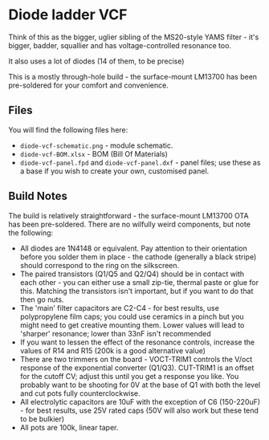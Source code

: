 # Diode ladder VCF

Think of this as the bigger, uglier sibling of the MS20-style YAMS filter - it's bigger, badder, squallier and has voltage-controlled resonance too.

It also uses a lot of diodes (14 of them, to be precise)

This is a mostly through-hole build - the surface-mount LM13700 has been pre-soldered for your comfort and convenience.

## Files

You will find the following files here:

* `diode-vcf-schematic.png` - module schematic.
* `diode-vcf-BOM.xlsx` - BOM (Bill Of Materials)
* `diode-vcf-panel.fpd` and `diode-vcf-panel.dxf` - panel files; use these as a base if you wish to create your own, customised panel.

## Build Notes  

The build is relatively straightforward - the surface-mount LM13700 OTA has been pre-soldered. There are no wilfully weird components, but note the following:

* All diodes are 1N4148 or equivalent. Pay attention to their orientation before you solder them in place - the cathode (generally a black stripe) should correspond to the ring on the silkscreen.
* The paired transistors (Q1/Q5 and Q2/Q4) should be in contact with each other - you can either use a small zip-tie, thermal paste or glue for this. Matching the transistors isn't important, but if you want to do that then go nuts.
* The 'main' filter capacitors are C2-C4 - for best results, use polypropylene film caps; you could use ceramics in a pinch but you might need to get creative mounting them. Lower values will lead to 'sharper' resonance; lower than 33nF isn't recommended
* If you want to lessen the effect of the resonance controls, increase the values of R14 and R15 (200k is a good alternative value)
* There are two trimmers on the board - VOCT-TRIM1 controls the V/oct response of the exponential converter (Q1/Q3). CUT-TRIM1 is an offset for the cutoff CV; adjust this until you get a response you like. You probably want to be shooting for 0V at the base of Q1 with both the level and cut pots fully counterclockwise.
* All electrolytic capacitors are 10uF with the exception of C6 (150-220uF) - for best results, use 25V rated caps (50V will also work but these tend to be bulkier)
* All pots are 100k, linear taper.
